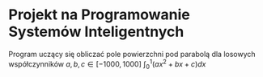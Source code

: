 # Projekt na Programowanie Systemów Inteligentnych
Program uczący się obliczać pole powierzchni pod parabolą dla losowych współczynników $a, b, c \in [-1000,1000]$
$\int_0^1(ax^2+bx+c)dx$
